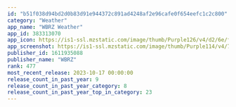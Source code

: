 ```yaml
---
id: "b51f038d94bd2d0b83d91e944372c891ad4248af2e96cafe0f654eefc1c2c800"
category: "Weather"
app_name: "WBRZ Weather"
app_id: 383313070
app_icon: https://is1-ssl.mzstatic.com/image/thumb/Purple126/v4/d2/6e/f1/d26ef1f8-cb17-dcf4-85d0-ef4b8d1cf3d2/AppIcon-1x_U007emarketing-0-4-0-85-220.jpeg/1024x1024bb.png
app_screenshot: https://is1-ssl.mzstatic.com/image/thumb/Purple114/v4/73/48/09/73480915-d0a5-6254-aace-1b887dbab729/mzl.ndcklbty.png/1242x2688bb.png
publisher_id: 1611935088
publisher_name: "WBRZ"
rank: 477
most_recent_release: 2023-10-17 00:00:00
release_count_in_past_year: 9
release_count_in_past_year_category: 8
release_count_in_past_year_top_in_category: 23
---
```

